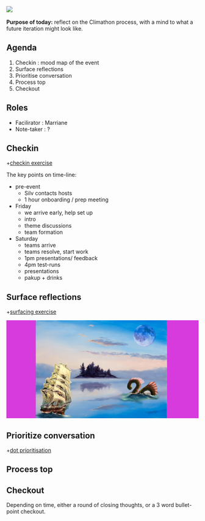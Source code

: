 [![](https://github.com/mixmix/hypermarkdown/raw/master/hypermarkdown_badge.png)](https://hyper.mixmix.io)

**Purpose of today:** reflect on the Climathon process, with a mind to what a future iteration might look like. 

Agenda
------

1. Checkin : mood map of the event
2. Surface reflections 
3. Prioritise conversation
4. Process top
5. Checkout

Roles 
-----

- Facilirator : Marriane 
- Note-taker  : ?


Checkin
-------

+[checkin exercise](https://github.com/mixmix/workshops/blob/master/retrospective/checkin_mood_curve.md)

The key points on time-line: 

- pre-event
  - Silv contacts hosts
  - 1 hour onboarding / prep meeting
- Friday
  - we arrive early, help set up 
  - intro
  - theme discussions 
  - team formation
- Saturday
  - teams arrive
  - teams resolve, start work
  - 1pm presentations/ feedback
  - 4pm test-runs 
  - presentations
  - pakup + drinks

Surface reflections
-------------------

+[surfacing exercise](https://github.com/mixmix/workshops/blob/master/retrospective/surfacing_with_diagram.md)

![example diagram for surfacing](https://github.com/mixmix/workshops/raw/master/retrospective/surfacing_example_drawing.jpg)

Prioritize conversation
-----------------------

+[dot prioritisation](https://github.com/mixmix/workshops/blob/master/retrospective/dot_prioritisation.md)


Process top
-----------


Checkout
--------

Depending on time, either a round of closing thoughts, or a 3 word bullet-point checkout.

